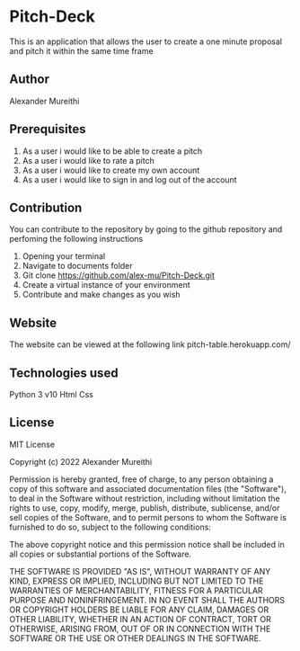 # Pitch-Deck
This is an application that allows the user to create a one minute proposal and pitch it within the same time frame

## Author
Alexander Mureithi

## Prerequisites
1. As a user i would like to be able to create a pitch
2. As a user i would like to rate a pitch
3. As a user i would like to create my own account
4. As a user i would like to sign in and log out of the account

## Contribution
You can contribute to the repository by going to the github repository and perfoming the following instructions
1. Opening your terminal 
2. Navigate to documents folder
3. Git clone https://github.com/alex-mu/Pitch-Deck.git
4. Create a virtual instance of your environment
5. Contribute and make changes as you wish

## Website
The website can be viewed at the following link pitch-table.herokuapp.com/

## Technologies used
Python 3 v10
Html
Css

## License
MIT License

Copyright (c) 2022 Alexander Mureithi

Permission is hereby granted, free of charge, to any person obtaining a copy
of this software and associated documentation files (the "Software"), to deal
in the Software without restriction, including without limitation the rights
to use, copy, modify, merge, publish, distribute, sublicense, and/or sell
copies of the Software, and to permit persons to whom the Software is
furnished to do so, subject to the following conditions:

The above copyright notice and this permission notice shall be included in all
copies or substantial portions of the Software.

THE SOFTWARE IS PROVIDED "AS IS", WITHOUT WARRANTY OF ANY KIND, EXPRESS OR
IMPLIED, INCLUDING BUT NOT LIMITED TO THE WARRANTIES OF MERCHANTABILITY,
FITNESS FOR A PARTICULAR PURPOSE AND NONINFRINGEMENT. IN NO EVENT SHALL THE
AUTHORS OR COPYRIGHT HOLDERS BE LIABLE FOR ANY CLAIM, DAMAGES OR OTHER
LIABILITY, WHETHER IN AN ACTION OF CONTRACT, TORT OR OTHERWISE, ARISING FROM,
OUT OF OR IN CONNECTION WITH THE SOFTWARE OR THE USE OR OTHER DEALINGS IN THE
SOFTWARE.
